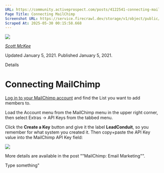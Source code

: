 ```yaml
---
URL: https://community.activeprospect.com/posts/4122541-connecting-mailchimp
Page Title: Connecting MailChimp
Screenshot URL: https://service.firecrawl.dev/storage/v1/object/public/media/screenshot-f7828702-926d-435b-a10e-7f57fd11b21a.png
Scraped At: 2025-05-30 00:15:58.668
---
```


[![](https://content1.bloomfire.com/avatars/users/1317000/thumb/thumbnail.png?f=1617311121&Expires=1748567752&Signature=X9fj59kSmWD-4zTnYmepc5gKRqn2PVncexDVa9LApbv-iop7C63UHcLx-fmxxAoLfRrlGiNk-rg7X~UUep8r-a8vX6Tk1P1Bra5LYbgpGLC9HWJBpqE5XIPK4BasUHX4ECchDubxZawERW9evx5dHSjZn1wkV9E9~XY8T4kDPRHDwRQn~DCD7Juh~~yOnadsDl-CUOcQZiZBOlTYMLytIDjBPLpNmADr0avpxQbIwEmHzOpMn~QvpKFhZkCn29EcInQ9YaKnmkoXBT-FopoN74PSKZuhnhN8-uhwLbtvlUlJv~uQYG8ise8NP2nQS~BfpVJiWF1xeERmGTQWG1GzSg__&Key-Pair-Id=APKAIDFCFZ2UHE5LPIUA)](https://community.activeprospect.com/memberships/7557680-scott-mckee)

[_Scott McKee_](https://community.activeprospect.com/memberships/7557680-scott-mckee)

Updated January 5, 2021. Published January 5, 2021.

Details

# Connecting MailChimp

[Log in to your MailChimp account](https://login.mailchimp.com/) and find the List you want to add members to.

Load the Account menu from the MailChimp menu in the upper right corner, then select Extras -> API Keys from the tabbed menu.

Click the **Create a Key** button and give it the label **LeadConduit**, so you remember for what system you created it. Then copy+paste the API Key value into the MailChimp API Key field:

![](https://content1.bloomfire.com/thumbnails/contents/002/445/932/original.png?f=1609887854&Expires=1748567752&Signature=fa2E-5hcOCeg9eesF5Sbr4fIvtcJm5aZaxqlGFLbpQM7sn6YM8u3pUDtqeR3Af~-7s8HdSAU-rVgV~9a6jQck4V3t8pAGf7fJrBUdhe1DIpv5qL6SP-WSqR-SlKe93~Mi-PeNL37UtOUdc4Eko7KaMbYgp61rDOusLbadAO0CuXHTzO8YYcKENrkGlaW~hwm92RKuswL4fcjFr4WkLvAAoz8yYc3OIK5rBEv36~9fR5QxAIxMyAV8z92fzLoYWM~Tk6oDph6ujia1OnqMNB6uPJviVa5mpfYrbqaohbnOZHm8GY3jHQjvZW8DYOSeiZhaVx291BmX9Wq88nOQcKpkg__&Key-Pair-Id=APKAIDFCFZ2UHE5LPIUA)

More details are available in the post ""MailChimp: Email Marketing"".

Type something"

